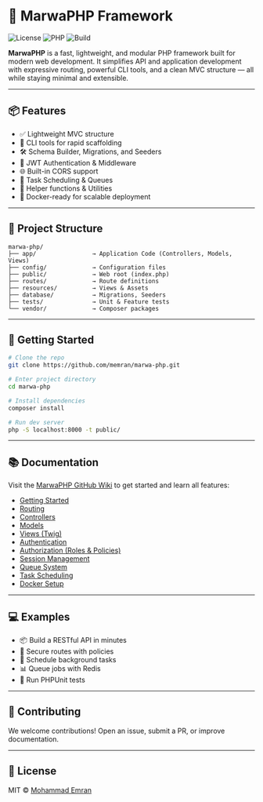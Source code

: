 # 🚀 MarwaPHP Framework

![License](https://img.shields.io/badge/license-MIT-blue.svg)
![PHP](https://img.shields.io/badge/php-8.2%2B-orange)
![Build](https://img.shields.io/badge/build-passing-brightgreen)

**MarwaPHP** is a fast, lightweight, and modular PHP framework built for modern web development. It simplifies API and application development with expressive routing, powerful CLI tools, and a clean MVC structure — all while staying minimal and extensible.

---

## 📦 Features

- ✅ Lightweight MVC structure
- 🔧 CLI tools for rapid scaffolding
- 🛠 Schema Builder, Migrations, and Seeders
- 🔐 JWT Authentication & Middleware
- 🌐 Built-in CORS support
- 📅 Task Scheduling & Queues
- 🧰 Helper functions & Utilities
- 🐳 Docker-ready for scalable deployment

---

## 📁 Project Structure

```
marwa-php/
├── app/                → Application Code (Controllers, Models, Views)
├── config/             → Configuration files
├── public/             → Web root (index.php)
├── routes/             → Route definitions
├── resources/          → Views & Assets
├── database/           → Migrations, Seeders
├── tests/              → Unit & Feature tests
└── vendor/             → Composer packages
```

---

## 🚀 Getting Started

```bash
# Clone the repo
git clone https://github.com/memran/marwa-php.git

# Enter project directory
cd marwa-php

# Install dependencies
composer install

# Run dev server
php -S localhost:8000 -t public/
```

---

## 📚 Documentation

Visit the [MarwaPHP GitHub Wiki](https://github.com/memran/marwa-php/wiki) to get started and learn all features:

- [Getting Started](https://github.com/memran/marwa-php/wiki/Getting-Started)
- [Routing](https://github.com/memran/marwa-php/wiki/Routing)
- [Controllers](https://github.com/memran/marwa-php/wiki/Controller)
- [Models](https://github.com/memran/marwa-php/wiki/Model)
- [Views (Twig)](https://github.com/memran/marwa-php/wiki/Twig)
- [Authentication](https://github.com/memran/marwa-php/wiki/Authentication)
- [Authorization (Roles & Policies)](https://github.com/memran/marwa-php/wiki/Authorization)
- [Session Management](https://github.com/memran/marwa-php/wiki/Session)
- [Queue System](https://github.com/memran/marwa-php/wiki/Queue)
- [Task Scheduling](https://github.com/memran/marwa-php/wiki/TaskSchedule)
- [Docker Setup](https://github.com/memran/marwa-php/wiki/Docker-Tutorial)

---

## 💻 Examples

- 📦 Build a RESTful API in minutes
- 🔐 Secure routes with policies
- 🧠 Schedule background tasks
- 📊 Queue jobs with Redis
- 🧪 Run PHPUnit tests

---

## 🤝 Contributing

We welcome contributions! Open an issue, submit a PR, or improve documentation.

---

## 📄 License

MIT © [Mohammad Emran](https://github.com/memran)
